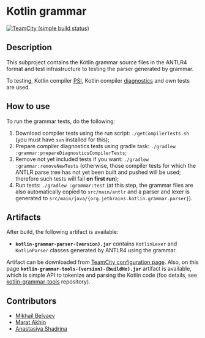# Kotlin grammar

[![TeamCity (simple build status)](https://img.shields.io/teamcity/https/teamcity.jetbrains.com/e/Kotlin_Spec_GrammarMaster.svg?style=flat)](https://teamcity.jetbrains.com/viewType.html?buildTypeId=Kotlin_Spec_GrammarMaster&branch_Kotlin_dev=%3Cdefault%3E&tab=buildTypeStatusDiv)

## Description

This subproject contains the Kotlin grammar source files in the ANTLR4 format and test infrastructure to testing the parser generated by grammar.

To testing, Kotlin compiler [PSI](https://github.com/JetBrains/kotlin/tree/master/compiler/testData/psi), Kotlin compiler [diagnostics](https://github.com/JetBrains/kotlin/tree/master/compiler/testData/diagnostics/tests) and own tests are used.

## How to use

To run the grammar tests, do the following:
1) Download compiler tests using the run script: `./getCompilerTests.sh` (you must have `svn` installed for this);
2) Prepare compiler diagnostics tests using gradle task: `./gradlew :grammar:prepareDiagnosticsCompilerTests`;
3) Remove not yet included tests if you want: `./gradlew :grammar:removeNewTests` (otherwise, those compiler tests for which the ANTLR parse tree has not yet been built and pushed will be used; therefore such tests will fail **on first run**);
4) Run tests: `./gradlew :grammar:test` (at this step, the grammar files are also automatically copied to `src/main/antlr` and a parser and lexer is generated to `src/main/java/{org.jetbrains.kotlin.grammar.parser}`).

## Artifacts

After build, the following artifact is available:
- **`kotlin-grammar-parser-{version}.jar`** contains `KotlinLexer` and `KotlinParser` classes generated by ANTLR4 using the grammar.

Artifact can be downloaded from [TeamCity configuration page](https://teamcity.jetbrains.com/viewType.html?buildTypeId=Kotlin_Spec_GrammarMaster).
Also, on this page **`kotlin-grammar-tools-{version}-{buildNo}.jar`** artifact is available, which is simple API to tokenize and parsing the Kotlin code (foo details, see [kotlin-grammar-tools](https://github.com/Kotlin/kotlin-grammar-tools) repository).

## Contributors
- [Mikhail Belyaev](https://github.com/belyaev-mikhail)
- [Marat Akhin](https://github.com/ice-phoenix)
- [Anastasiya Shadrina](https://github.com/shadrina)
